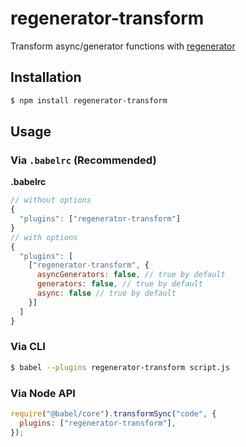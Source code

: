 # regenerator-transform

Transform async/generator functions with [regenerator](https://github.com/facebook/regenerator)

## Installation

```sh
$ npm install regenerator-transform
```

## Usage

### Via `.babelrc` (Recommended)

**.babelrc**

```js
// without options
{
  "plugins": ["regenerator-transform"]
}
// with options
{
  "plugins": [
    ["regenerator-transform", {
      asyncGenerators: false, // true by default
      generators: false, // true by default
      async: false // true by default
    }]
  ]
}
```

### Via CLI

```sh
$ babel --plugins regenerator-transform script.js
```

### Via Node API

```javascript
require("@babel/core").transformSync("code", {
  plugins: ["regenerator-transform"],
});
```
